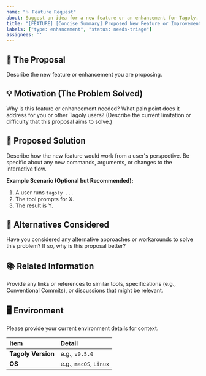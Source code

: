 ```yaml
---
name: "✨ Feature Request"
about: Suggest an idea for a new feature or an enhancement for Tagoly.
title: "[FEATURE] [Concise Summary] Proposed New Feature or Improvement"
labels: ["type: enhancement", "status: needs-triage"]
assignees: ''
---
```


## 🚀 The Proposal

Describe the new feature or enhancement you are proposing.

## 💡 Motivation (The Problem Solved)

Why is this feature or enhancement needed? What pain point does it address for you or other Tagoly users?
(Describe the current limitation or difficulty that this proposal aims to solve.)

## 🎯 Proposed Solution

Describe how the new feature would work from a user's perspective. Be specific about any new commands, arguments, or changes to the interactive flow.

**Example Scenario (Optional but Recommended):**

1.  A user runs `tagoly ...`
2.  The tool prompts for X.
3.  The result is Y.

## 📝 Alternatives Considered

Have you considered any alternative approaches or workarounds to solve this problem? If so, why is this proposal better?

## 📚 Related Information

Provide any links or references to similar tools, specifications (e.g., Conventional Commits), or discussions that might be relevant.

## 🖥️ Environment

Please provide your current environment details for context.

| Item | Detail |
| :--- | :--- |
| **Tagoly Version** | e.g., `v0.5.0` |
| **OS** | e.g., `macOS`, `Linux` |
